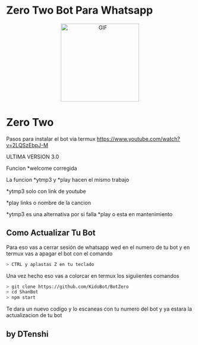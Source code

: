 # Zero Two Bot Para Whatsapp

<p align="center">
<img src="https://media.giphy.com/media/XZVYAstOMLUDndgFPS/giphy.gif" alt="GIF" width="210" height="210"/>
</p>

# Zero Two

Pasos para instalar el bot via termux
https://www.youtube.com/watch?v=2LQSzEbpJ-M

ULTIMA VERSION 3.0

Funcion *welcome corregida

La funcion *ytmp3 y *play hacen el mismo trabajo 

*ytmp3 solo con link de youtube

*play links o nombre de la cancion

*ytmp3 es una alternativa por si falla *play o esta en mantenimiento

## Como Actualizar Tu Bot
Para eso vas a cerrar sesión de whatsapp wed en el numero de tu bot y en termux vas a apagar el bot con el comando

```bash
> CTRL y aplastas Z en tu teclado
```

Una vez hecho eso vas a colorcar en termux los siguiientes comandos

```bash
> git clone https://github.com/KidoBot/BotZero
> cd ShanBot
> npm start
```

Te dara un nuevo codigo y lo escaneas con tu numero del bot y ya estara la actualizacion de tu bot

## by DTenshi


